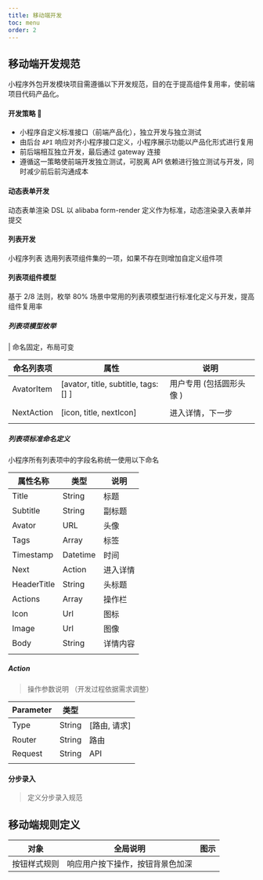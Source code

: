 ```yaml
---
title: 移动端开发
toc: menu
order: 2
---
```


## 移动端开发规范

小程序外包开发模块项目需遵循以下开发规范，目的在于提高组件复用率，使前端项目代码产品化。

#### 开发策略 🚩

- 小程序自定义标准接口（前端产品化），独立开发与独立测试
- 由后台 `API` 响应对齐小程序接口定义，小程序展示功能以产品化形式进行复用
- 前后端相互独立开发，最后通过 gateway 连接
- 遵循这一策略使前端开发独立测试，可脱离 API 依赖进行独立测试与开发，同时减少前后前沟通成本

#### 动态表单开发

动态表单渲染 DSL 以 alibaba form-render 定义作为标准，动态渲染录入表单并提交

#### 列表开发

小程序列表 选用列表项组件集的一项，如果不存在则增加自定义组件项

#### 列表项组件模型

基于 2/8 法则，枚举 80% 场景中常用的列表项模型进行标准化定义与开发，提高组件复用率

##### 列表项模型枚举

| 命名固定，布局可变

| 命名列表项 | 属性                                | 说明                     |
| ---------- | ----------------------------------- | ------------------------ |
| AvatorItem | [avator, title, subtitle, tags:[] ] | 用户专用 (包括圆形头像 ) |
|            |                                     |                          |
| NextAction | [icon, title, nextIcon]             | 进入详情，下一步         |
|            |                                     |                          |

##### 列表项标准命名定义

小程序所有列表项中的字段名称统一使用以下命名

| 属性名称    | 类型     | 说明     |
| ----------- | -------- | -------- |
| Title       | String   | 标题     |
| Subtitle    | String   | 副标题   |
| Avator      | URL      | 头像     |
| Tags        | Array    | 标签     |
| Timestamp   | Datetime | 时间     |
| Next        | Action   | 进入详情 |
| HeaderTitle | String   | 头标题   |
| Actions     | Array    | 操作栏   |
| Icon        | Url      | 图标     |
| Image       | Url      | 图像     |
| Body        | String   | 详情内容 |
|             |          |          |

##### Action

> 操作参数说明 （开发过程依据需求调整）

| Parameter | 类型   |              |
| --------- | ------ | ------------ |
| Type      | String | [路由, 请求] |
| Router    | String | 路由         |
| Request   | String | API          |
|           |        |              |

#### 分步录入

> 定义分步录入规范

## 移动端规则定义

| 对象         | 全局说明                         | 图示 |
| ------------ | -------------------------------- | ---- |
| 按钮样式规则 | 响应用户按下操作，按钮背景色加深 |
